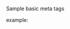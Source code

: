 Sample basic meta tags

example:
<meta name='url' content='https://dealrated.com'>
<meta name='identifier-URL' content='https://dealrated.com'>
